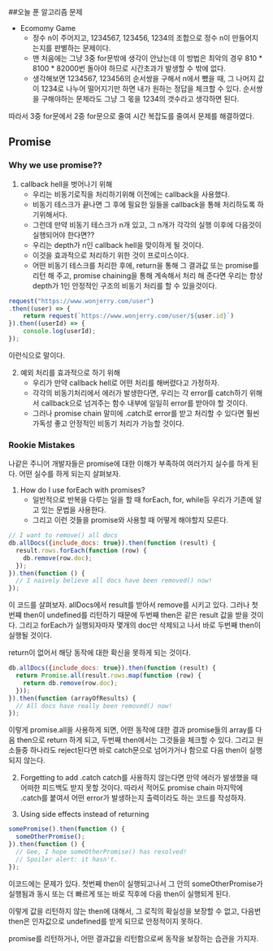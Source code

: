 ##오늘 푼 알고리즘 문제
- Ecomomy Game
	- 정수 n이 주어지고, 1234567, 123456, 1234의 조합으로 정수 n이 만들어지는지를 판별하는 문제이다.
	- 맨 처음에는 그냥 3중 for문밖에 생각이 안났는데 이 방법은 최악의 경우 810 * 8100 * 82000번 돌아야 하므로 시간초과가 발생할 수 밖에 없다.
	- 생각해보면 1234567, 123456의 순서쌍을 구해서 n에서 뺐을 때, 그 나머지 값이 1234로 나누어 떨어지기만 하면 내가 원하는 정답을 체크할 수 있다. 순서쌍을 구해야하는 문제라도 그냥 그 몫을 1234의 갯수라고 생각하면 된다.

따라서 3중 for문에서 2중 for문으로 줄여 시간 복잡도를 줄여서 문제를 해결하였다.

## Promise

### Why we use promise??
1. callback hell을 벗어나기 위해
	- 우리는 비동기로직을 처리하기위해 이전에는 callback을 사용했다.
	- 비동기 테스크가 끝나면 그 후에 필요한 일들을 callback을 통해 처리하도록 하기위해서다.
	- 그런데 만약 비동기 테스크가 n개 있고, 그 n개가 각각의 실행 이후에 다음것이 실행되어야 한다면??
	- 우리는 depth가 n인 callback hell을 맞이하게 될 것이다.
	- 이것을 효과적으로 처리하기 위한 것이 프로미스이다.
	- 어떤 비동기 테스크를 처리한 후에, return을 통해 그 결과값 또는 promise를 리턴 해 주고, promise chaining을 통해 계속해서 처리 해 준다면 우리는 항상 depth가 1인 안정적인 구조의 비동기 처리를 할 수 있을것이다.
```javascript
request("https://www.wonjerry.com/user")
.then((user) => {
	return request(`https://www.wonjerry.com/user/${user.id}`)
}).then((userId) => {
	console.log(userId);
});
```

이런식으로 말이다. 

2. 예외 처리를 효과적으로 하기 위해
	- 우리가 만약 callback hell로 어떤 처리를 해버렸다고 가정하자.
	- 각각의 비동기처리에서 에러가 발생한다면, 우리는 각 error를 catch하기 위해서 callback으로 넘겨주는 함수 내부에 일일히 error를 받아야 할 것이다.
	- 그러나 promise chain 말미에 .catch로 error를 받고 처리할 수 있다면 훨씬 가독성 좋고 안정적인 비동기 처리가 가능할 것이다.

### Rookie Mistakes
나같은 주니어 개발자들은 promise에 대한 이해가 부족하여 여러가지 실수를 하게 된다. 어떤 실수를 하게 되는지 살펴보자.

1. How do I use forEach with promises?
	- 일반적으로 반복을 다루는 일을 할 때 forEach, for, while등 우리가 기존에 알고 있는 문법을 사용한다.
	- 그리고 이런 것들을 promise와 사용할 때 어떻게 해야할지 모른다.

```javascript
// I want to remove() all docs
db.allDocs({include_docs: true}).then(function (result) {
  result.rows.forEach(function (row) {
    db.remove(row.doc);  
  });
}).then(function () {
  // I naively believe all docs have been removed() now!
});
```

이 코드를 살펴보자. allDocs에서 result를 받아서 remove를 시키고 있다. 그러나 첫번쨰 then이 undefined를 리턴하기 때문에 두번째 then은 같은 result 값을 받을 것이다. 그리고 forEach가 실행되자마자 몇개의 doc만 삭제되고 나서 바로 두번째 then이 실행될 것이다.

return이 없어서 해당 동작에 대한 확신을 못하게 되는 것이다.

```javascript
db.allDocs({include_docs: true}).then(function (result) {
  return Promise.all(result.rows.map(function (row) {
    return db.remove(row.doc);
  }));
}).then(function (arrayOfResults) {
  // All docs have really been removed() now!
});
```

이렇게 promise.all을 사용하게 되면, 어떤 동작에 대한 결과 promise들의 array를 다음 then으로 return 하게 되고, 두번째 then에서는 그것들을 체크할 수 있다. 그리고 원소들중 하나라도 reject된다면 바로 catch문으로 넘어가거나 함으로 다음 then이 실행되지 않는다.

2. Forgetting to add .catch
catch를 사용하지 않는다면 만약 에러가 발생했을 때 어떠한 피드백도 받지 못할 것이다. 따라서 적어도 promise chain 마지막에 .catch를 붙여서 어떤 error가 발생하는지 출력이라도 하는 코드를 작성하자.

3. Using side effects instead of returning
```javascript
somePromise().then(function () {
  someOtherPromise();
}).then(function () {
  // Gee, I hope someOtherPromise() has resolved!
  // Spoiler alert: it hasn't.
});
```

이코드에는 문제가 있다. 첫번째 then이 실행되고나서 그 안의 someOtherPromise가 실행됨과 동시 또는 더 빠르게 또는 바로 직후에 다음 then이 실행되게 된다.

이렇게 값을 리턴하지 않는 then에 대해서, 그 로직의 확실성을 보장할 수 없고, 다음번 then은 인자값으로 undefined를 받게 되므로 안정적이지 못하다.

promise를 리턴하거나, 어떤 결과값을 리턴함으로써 동작을 보장하는 습관을 가지자.

